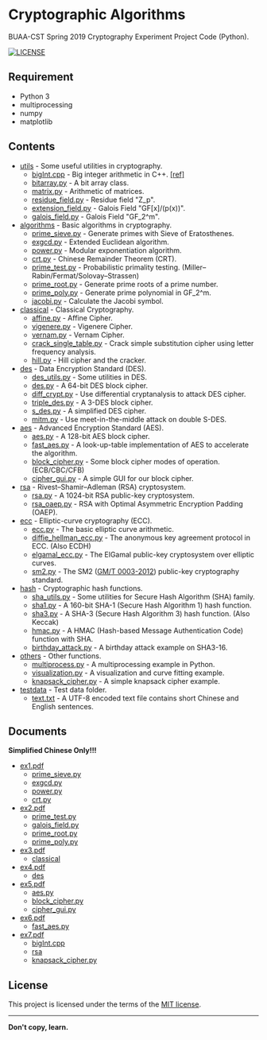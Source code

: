 # Cryptographic Algorithms

BUAA-CST Spring 2019 Cryptography Experiment Project Code (Python).

[![LICENSE](https://img.shields.io/packagist/l/doctrine/orm.svg)](LICENSE)

## Requirement

- Python 3
- multiprocessing
- numpy
- matplotlib

## Contents

- [utils](MyCrypto/utils/) - Some useful utilities in cryptography.
  - [bigInt.cpp](MyCrypto/utils/bigInt.cpp) - Big integer arithmetic in C++. [[ref]](https://github.com/faheel/BigInt)
  - [bitarray.py](MyCrypto/utils/bitarray.py) - A bit array class.
  - [matrix.py](MyCrypto/utils/matrix.py) - Arithmetic of matrices.
  - [residue_field.py](MyCrypto/utils/residue_field.py) - Residue field "Z_p".
  - [extension_field.py](MyCrypto/utils/extension_field.py) - Galois Field "GF[x]/(p(x))".
  - [galois_field.py](MyCrypto/utils/galois_field.py) - Galois Field "GF_2^m".
- [algorithms](MyCrypto/algorithms/) - Basic algorithms in cryptography.
  - [prime_sieve.py](MyCrypto/algorithms/prime_sieve.py) - Generate primes with Sieve of Eratosthenes.
  - [exgcd.py](MyCrypto/algorithms/exgcd.py) -  Extended Euclidean algorithm.
  - [power.py](MyCrypto/algorithms/power.py) - Modular exponentiation algorithm.
  - [crt.py](MyCrypto/algorithms/crt.py) - Chinese Remainder Theorem (CRT).
  - [prime_test.py](MyCrypto/algorithms/prime_test.py) - Probabilistic primality testing. (Miller–Rabin/Fermat/Solovay–Strassen)
  - [prime_root.py](MyCrypto/algorithms/prime_root.py) - Generate prime roots of a prime number.
  - [prime_poly.py](MyCrypto/algorithms/prime_poly.py) - Generate prime polynomial in GF_2^m.
  - [jacobi.py](MyCrypto/algorithms/jacobi.py) - Calculate the Jacobi symbol.
- [classical](MyCrypto/classical/) - Classical Cryptography.
  - [affine.py](MyCrypto/classical/affine.py) - Affine Cipher.
  - [vigenere.py](MyCrypto/classical/vigenere.py) - Vigenere Cipher.
  - [vernam.py](MyCrypto/classical/vernam.py) - Vernam Cipher.
  - [crack_single_table.py](MyCrypto/classical/crack_single_table.py) - Crack simple substitution cipher using letter frequency analysis.
  - [hill.py](MyCrypto/classical/hill.py) - Hill cipher and the cracker.
- [des](MyCrypto/des/) - Data Encryption Standard (DES).
  - [des_utils.py](MyCrypto/des/des_utils.py) - Some utilities in DES.
  - [des.py](MyCrypto/des/des.py) - A 64-bit DES block cipher.
  - [diff_crypt.py](MyCrypto/des/diff_crypt.py) - Use differential cryptanalysis to attack DES cipher.
  - [triple_des.py](MyCrypto/des/triple_des.py) - A 3-DES block cipher.
  - [s_des.py](MyCrypto/des/s_des.py) - A simplified DES cipher.
  - [mitm.py](MyCrypto/des/mitm.py) - Use meet-in-the-middle attack on double S-DES.
- [aes](MyCrypto/aes/) - Advanced Encryption Standard (AES).
  - [aes.py](MyCrypto/aes/aes.py) - A 128-bit AES block cipher.
  - [fast_aes.py](MyCrypto/aes/fast_aes.py) - A look-up-table implementation of AES to accelerate the algorithm.
  - [block_cipher.py](MyCrypto/aes/block_cipher.py) - Some block cipher modes of operation. (ECB/CBC/CFB)
  - [cipher_gui.py](MyCrypto/aes/cipher_gui.py) - A simple GUI for our block cipher.
- [rsa](MyCrypto/rsa/) - Rivest–Shamir–Adleman (RSA) cryptosystem.
  - [rsa.py](MyCrypto/rsa/rsa.py) - A 1024-bit RSA public-key cryptosystem.
  - [rsa_oaep.py](MyCrypto/rsa/rsa_oaep.py) - RSA with Optimal Asymmetric Encryption Padding (OAEP).
- [ecc](MyCrypto/ecc/) - Elliptic-curve cryptography (ECC).
  - [ecc.py](MyCrypto/ecc/ecc.py) - The basic elliptic curve arithmetic.
  - [diffie_hellman_ecc.py](MyCrypto/ecc/diffie_hellman_ecc.py) - The anonymous key agreement protocol in ECC. (Also ECDH)
  - [elgamal_ecc.py](MyCrypto/ecc/elgamal_ecc.py) - The ElGamal public-key cryptosystem over elliptic curves.
  - [sm2.py](MyCrypto/ecc/sm2.py) - The SM2 ([GM/T 0003-2012](http://www.gmbz.org.cn/main/bzlb.html)) public-key cryptography standard.
- [hash](MyCrypto/hash/) - Cryptographic hash functions.
  - [sha_utils.py](MyCrypto/hash/sha_utils.py) - Some utilities for Secure Hash Algorithm (SHA) family.
  - [sha1.py](MyCrypto/hash/sha1.py) - A 160-bit SHA-1 (Secure Hash Algorithm 1) hash function.
  - [sha3.py](MyCrypto/hash/sha3.py) - A SHA-3 (Secure Hash Algorithm 3) hash function. (Also Keccak) 
  - [hmac.py](MyCrypto/hash/hmac.py) - A HMAC (Hash-based Message Authentication Code) function with SHA.
  - [birthday_attack.py](MyCrypto/hash/birthday_attack.py) - A birthday attack example on SHA3-16.
- [others](MyCrypto/others/) - Other functions.
  - [multiprocess.py](MyCrypto/others/multiprocess.py) - A multiprocessing example in Python.
  - [visualization.py](MyCrypto/others/visualization.py) - A visualization and curve fitting example.
  - [knapsack_cipher.py](MyCrypto/others/knapsack_cipher.py) - A simple knapsack cipher example.
- [testdata](MyCrypto/testdata/) - Test data folder.
  - [text.txt](MyCrypto/testdata/text.txt) - A UTF-8 encoded text file contains short Chinese and English sentences.

## Documents

**Simplified Chinese Only!!!**

- [ex1.pdf](Documents/zh-cn/ex1.pdf)
  - [prime_sieve.py](MyCrypto/algorithms/prime_sieve.py)
  - [exgcd.py](MyCrypto/algorithms/exgcd.py)
  - [power.py](MyCrypto/algorithms/power.py)
  - [crt.py](MyCrypto/algorithms/crt.py)
- [ex2.pdf](Documents/zh-cn/ex2.pdf)
  - [prime_test.py](MyCrypto/algorithms/prime_test.py)
  - [galois_field.py](MyCrypto/utils/galois_field.py)
  - [prime_root.py](MyCrypto/algorithms/prime_root.py)
  - [prime_poly.py](MyCrypto/algorithms/prime_poly.py)
- [ex3.pdf](Documents/zh-cn/ex3.pdf)
  - [classical](MyCrypto/classical/)
- [ex4.pdf](Documents/zh-cn/ex4.pdf)
  - [des](MyCrypto/des/)
- [ex5.pdf](Documents/zh-cn/ex5.pdf)
  - [aes.py](MyCrypto/aes/aes.py)
  - [block_cipher.py](MyCrypto/aes/block_cipher.py)
  - [cipher_gui.py](MyCrypto/aes/cipher_gui.py)
- [ex6.pdf](Documents/zh-cn/ex6.pdf)
  - [fast_aes.py](MyCrypto/aes/fast_aes.py)
- [ex7.pdf](Documents/zh-cn/ex7.pdf)
  - [bigInt.cpp](MyCrypto/utils/bigInt.cpp)
  - [rsa](MyCrypto/rsa/)
  - [knapsack_cipher.py](MyCrypto/others/knapsack_cipher.py)

## License

This project is licensed under the terms of the [MIT license](LICENSE).

----

**Don't copy, learn.**